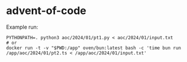 # advent-of-code


Example run:
```
PYTHONPATH=. python3 aoc/2024/01/pt1.py < aoc/2024/01/input.txt
# or
docker run -t -v "$PWD:/app" oven/bun:latest bash -c 'time bun run /app/aoc/2024/01/pt2.ts < /app/aoc/2024/01/input.txt'
```